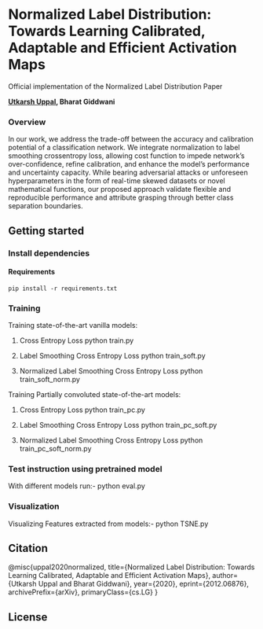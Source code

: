 # Normalized Label Distribution: Towards Learning Calibrated, Adaptable and Efficient Activation Maps

Official implementation of the Normalized Label Distribution Paper

**[Utkarsh Uppal](mailto:uppalutkarsh98@gmail.com), Bharat Giddwani**

### Overview

In our work, we address the trade-off between the accuracy and calibration potential of a classification network. We integrate normalization to label smoothing crossentropy
loss, allowing cost function to impede network’s over-confidence, refine calibration, and enhance the model’s performance and uncertainty capacity. While bearing adversarial attacks or unforeseen hyperparameters in the form of real-time skewed datasets or novel mathematical functions, our proposed approach validate flexible and reproducible performance and attribute grasping through better class separation boundaries.

## Getting started

### Install dependencies


#### Requirements
    pip install -r requirements.txt
   
### Training
Training state-of-the-art vanilla models:
1. Cross Entropy Loss
    python train.py
    
2. Label Smoothing Cross Entropy Loss
    python train_soft.py
    
3. Normalized Label Smoothing Cross Entropy Loss
    python train_soft_norm.py
    
Training Partially convoluted state-of-the-art models:
1. Cross Entropy Loss
    python train_pc.py
    
2. Label Smoothing Cross Entropy Loss
    python train_pc_soft.py
    
3. Normalized Label Smoothing Cross Entropy Loss
    python train_pc_soft_norm.py
    
### Test instruction using pretrained model
With different models run:-
    python eval.py 

### Visualization
Visualizing Features extracted from models:-
    python TSNE.py
    
## Citation

@misc{uppal2020normalized,
      title={Normalized Label Distribution: Towards Learning Calibrated, Adaptable and Efficient Activation Maps}, 
      author={Utkarsh Uppal and Bharat Giddwani},
      year={2020},
      eprint={2012.06876},
      archivePrefix={arXiv},
      primaryClass={cs.LG}
}

## License
